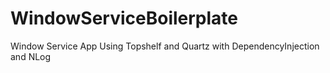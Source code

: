 # WindowServiceBoilerplate
Window Service App Using Topshelf and Quartz with DependencyInjection and NLog

